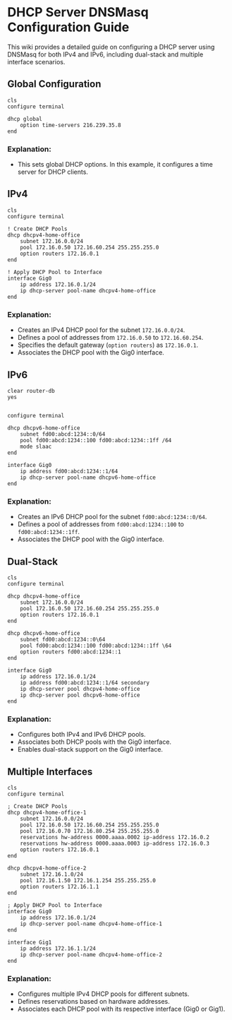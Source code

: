 # DHCP Server DNSMasq Configuration Guide

This wiki provides a detailed guide on configuring a DHCP server using DNSMasq for both IPv4 and IPv6, including dual-stack and multiple interface scenarios.

## Global Configuration

```shell
cls
configure terminal

dhcp global
    option time-servers 216.239.35.8
end
```

### Explanation:

- This sets global DHCP options. In this example, it configures a time server for DHCP clients.

## IPv4

```shell
cls
configure terminal

! Create DHCP Pools
dhcp dhcpv4-home-office
    subnet 172.16.0.0/24
    pool 172.16.0.50 172.16.60.254 255.255.255.0
    option routers 172.16.0.1
end

! Apply DHCP Pool to Interface
interface Gig0
    ip address 172.16.0.1/24
    ip dhcp-server pool-name dhcpv4-home-office
end
```

### Explanation:

- Creates an IPv4 DHCP pool for the subnet `172.16.0.0/24`.
- Defines a pool of addresses from `172.16.0.50` to `172.16.60.254`.
- Specifies the default gateway (`option routers`) as `172.16.0.1`.
- Associates the DHCP pool with the Gig0 interface.

## IPv6

```shell
clear router-db
yes


configure terminal

dhcp dhcpv6-home-office
    subnet fd00:abcd:1234::0/64
    pool fd00:abcd:1234::100 fd00:abcd:1234::1ff /64
    mode slaac
end

interface Gig0
    ip address fd00:abcd:1234::1/64
    ip dhcp-server pool-name dhcpv6-home-office
end
```

### Explanation:

- Creates an IPv6 DHCP pool for the subnet `fd00:abcd:1234::0/64`.
- Defines a pool of addresses from `fd00:abcd:1234::100` to `fd00:abcd:1234::1ff`.
- Associates the DHCP pool with the Gig0 interface.

## Dual-Stack

```shell
cls
configure terminal

dhcp dhcpv4-home-office
    subnet 172.16.0.0/24
    pool 172.16.0.50 172.16.60.254 255.255.255.0
    option routers 172.16.0.1
end

dhcp dhcpv6-home-office
    subnet fd00:abcd:1234::0\64
    pool fd00:abcd:1234::100 fd00:abcd:1234::1ff \64
    option routers fd00:abcd:1234::1
end

interface Gig0
    ip address 172.16.0.1/24
    ip address fd00:abcd:1234::1/64 secondary
    ip dhcp-server pool dhcpv4-home-office
    ip dhcp-server pool dhcpv6-home-office
end

```

### Explanation:

- Configures both IPv4 and IPv6 DHCP pools.
- Associates both DHCP pools with the Gig0 interface.
- Enables dual-stack support on the Gig0 interface.

## Multiple Interfaces

```shell
cls
configure terminal

; Create DHCP Pools
dhcp dhcpv4-home-office-1
    subnet 172.16.0.0/24
    pool 172.16.0.50 172.16.60.254 255.255.255.0
    pool 172.16.0.70 172.16.80.254 255.255.255.0
    reservations hw-address 0000.aaaa.0002 ip-address 172.16.0.2
    reservations hw-address 0000.aaaa.0003 ip-address 172.16.0.3 
    option routers 172.16.0.1
end

dhcp dhcpv4-home-office-2
    subnet 172.16.1.0/24
    pool 172.16.1.50 172.16.1.254 255.255.255.0
    option routers 172.16.1.1
end

; Apply DHCP Pool to Interface
interface Gig0
    ip address 172.16.0.1/24
    ip dhcp-server pool-name dhcpv4-home-office-1
end

interface Gig1
    ip address 172.16.1.1/24
    ip dhcp-server pool-name dhcpv4-home-office-2
end
```

### Explanation:

- Configures multiple IPv4 DHCP pools for different subnets.
- Defines reservations based on hardware addresses.
- Associates each DHCP pool with its respective interface (Gig0 or Gig1).

